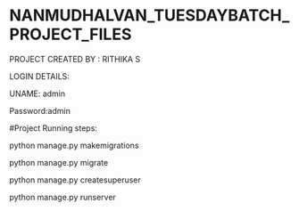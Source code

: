 # NANMUDHALVAN_TUESDAYBATCH_PROJECT_FILES

PROJECT CREATED BY : RITHIKA S



LOGIN DETAILS:


UNAME: admin


Password:admin




#Project Running steps:

python manage.py makemigrations

python manage.py migrate

python manage.py createsuperuser

python manage.py runserver
